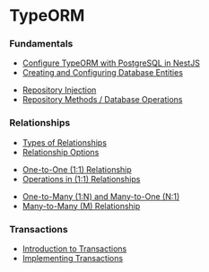 # TypeORM

### Fundamentals

- [Configure TypeORM with PostgreSQL in NestJS](./typeorm-config.md)
- [Creating and Configuring Database Entities](./entity.md)

<div></div>

- [Repository Injection](./repository.md)
- [Repository Methods / Database Operations](./methods.md)

### Relationships

- [Types of Relationships](./relationships.md)
- [Relationship Options](./relationship-options.md)

<div></div>

- [One-to-One (1:1) Relationship](./one-to-one.md)
- [Operations in (1:1) Relationships](./operations-one-one.md)

<div></div>

- [One-to-Many (1:N) and Many-to-One (N:1)](./one-to-many.md)
- [Many-to-Many (M) Relationship](./many-to-many.md)

### Transactions

- [Introduction to Transactions](./transactions-intro.md)
- [Implementing Transactions](./create-transaction.md)
